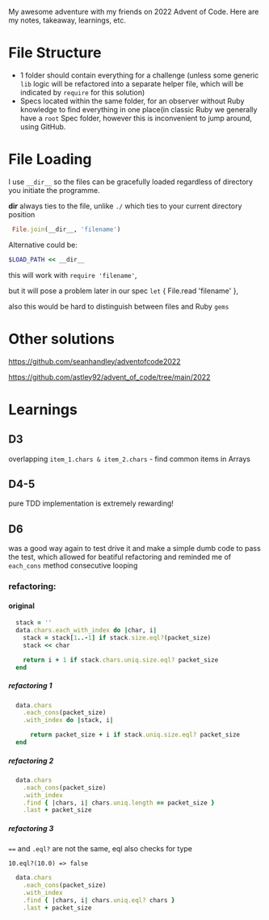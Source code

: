 My awesome adventure with my friends on 2022 Advent of Code.
Here are my notes, takeaway, learnings, etc.

# File Structure
- 1 folder should contain everything for a challenge (unless some generic `lib` logic will be refactored into a separate helper file, which will be indicated by `require` for this solution)
- Specs located within the same folder, for an observer without Ruby knowledge to find everything in one place(in classic Ruby we generally have a `root` Spec folder, however this is inconvenient to jump around, using GitHub.

# File Loading
I use `__dir__` so the files can be gracefully loaded regardless of directory you initiate the programme.

__dir__ always ties to the file, unlike `./` which ties to your current directory position

```ruby
 File.join(__dir__, 'filename')
```

Alternative could be:

```ruby
$LOAD_PATH << __dir__
```

this will work with `require 'filename'`,

but it will pose a problem later in our spec `let` { File.read 'filename' },

also this would be hard to distinguish between files and Ruby `gems`

# Other solutions
https://github.com/seanhandley/adventofcode2022

https://github.com/astley92/advent_of_code/tree/main/2022

# Learnings

## D3
overlapping `item_1.chars & item_2.chars` - find common items in Arrays

## D4-5
pure TDD implementation is extremely rewarding!

## D6
was a good way again to test drive it and make a simple dumb code to pass the test, which allowed for beatiful refactoring and reminded me of `each_cons` method consecutive looping

### refactoring:
#### original
```ruby
  stack = ''
  data.chars.each_with_index do |char, i|
    stack = stack[1..-1] if stack.size.eql?(packet_size)
    stack << char

    return i + 1 if stack.chars.uniq.size.eql? packet_size
  end
```

##### refactoring 1
```ruby
  data.chars
    .each_cons(packet_size)
    .with_index do |stack, i|

      return packet_size + i if stack.uniq.size.eql? packet_size
  end
```
##### refactoring 2
```ruby
  data.chars
    .each_cons(packet_size)
    .with_index
    .find { |chars, i| chars.uniq.length == packet_size }
    .last + packet_size
```
##### refactoring 3
`==` and `.eql?` are not the same, eql also checks for type

`10.eql?(10.0) => false`
```ruby
  data.chars
    .each_cons(packet_size)
    .with_index
    .find { |chars, i| chars.uniq.eql? chars }
    .last + packet_size
```
